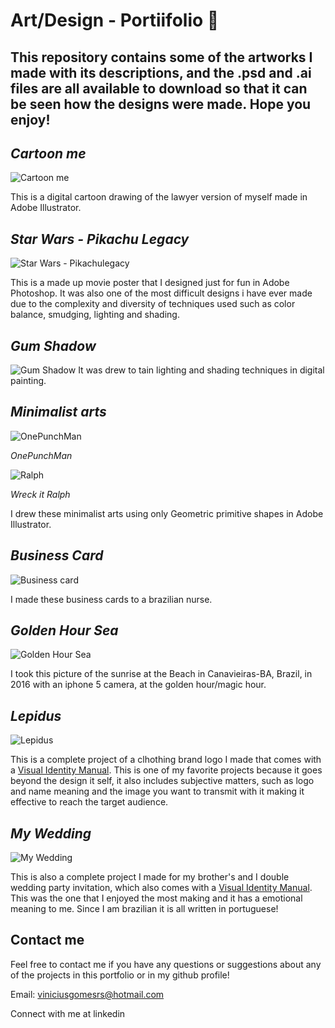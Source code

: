 # Art/Design - Portiifolio 🎨
## This repository contains some of the artworks I made with its descriptions, and the .psd and .ai files are all available to download so that it can be seen how the designs were made. Hope you enjoy!

## *Cartoon me*
![Cartoon me](https://github.com/SuzanoVini/Design-Portiifolio/blob/main/Cartoon%20Me.png)

This is a digital cartoon drawing of the lawyer version of myself made in Adobe Illustrator.

## *Star Wars - Pikachu Legacy*
![Star Wars - Pikachulegacy](https://github.com/SuzanoVini/Design-Portiifolio/blob/main/StarWaras%20Pikachu%20Legacy.png)

This is a made up movie poster that I designed just for fun in Adobe Photoshop. It was also one of the most difficult designs i have ever made due to the complexity and diversity of techniques used such as color balance, smudging, lighting and shading.

## *Gum Shadow*
![Gum Shadow](https://github.com/SuzanoVini/Design-Portiifolio/blob/main/shadow%20gumball.png)
It was drew to tain lighting and shading techniques in digital painting.

## *Minimalist arts*
![OnePunchMan](https://github.com/SuzanoVini/Design-Portiifolio/blob/main/Minimalist%20OnePunchMan.png)

*OnePunchMan*

![Ralph](https://github.com/SuzanoVini/Design-Portiifolio/blob/main/Minimalist%20Ralph.png)

*Wreck it Ralph*

I drew these minimalist arts using only Geometric primitive shapes in Adobe Illustrator.

## *Business Card*
![Business card](https://github.com/SuzanoVini/Design-Portiifolio/blob/main/Bunsiness%20Card.png)

I made these business cards to a brazilian nurse.

## *Golden Hour Sea*
![Golden Hour Sea](https://github.com/SuzanoVini/Design-Portiifolio/blob/main/Golden%20Hour%20Sea.jpeg)

I took this picture of the sunrise at the Beach in Canavieiras-BA, Brazil, in 2016 with an iphone 5 camera, at the golden hour/magic hour.

## *Lepidus*
![Lepidus](https://github.com/SuzanoVini/Design-Portiifolio/blob/main/LEPIDUS.png)

This is a complete project of a clhothing brand logo I made that comes with a [Visual Identity Manual](https://dglb26w8rx2ld.cloudfront.net/000_clients/3503322/file/x22349WodG2cED79.pdf). This is one of my favorite projects because it goes beyond the design it self, it also includes subjective matters, such as logo and name meaning and the image you want to transmit with it making it effective to reach the target audience.

## *My Wedding*
![My Wedding](https://github.com/SuzanoVini/Design-Portiifolio/blob/main/logo%20casamento%20escura.png)

This is also a complete project I made for my brother's and I double wedding party invitation, which also comes with a [Visual Identity Manual](https://github.com/SuzanoVini/Design-Portiifolio/blob/main/Manual%20de%20identidade%20visual%20Casamento.pdf). This was the one that I enjoyed the most making and it has a emotional meaning to me. Since I am brazilian it is all written in portuguese!

## Contact me
Feel free to contact me if you have any questions or suggestions about any of the projects in this portfolio or in my github profile!

Email: viniciusgomesrs@hotmail.com

Connect with me at linkedin
